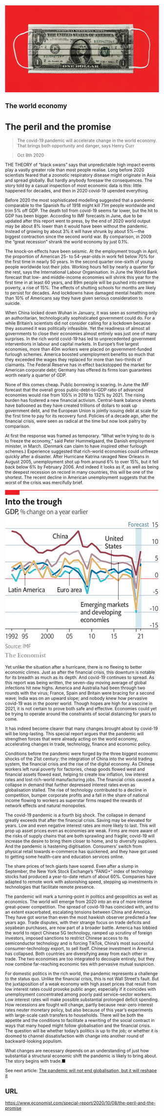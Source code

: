 ![](./images/20201010_SRD001_1.jpg)

## The world economy

# The peril and the promise

> The covid-19 pandemic will accelerate change in the world economy. That brings both opportunity and danger, says Henry Curr

> Oct 8th 2020

THE THEORY of “black swans” says that unpredictable high impact events play a vastly greater role than most people realise. Long before 2020 scientists feared that a zoonotic respiratory disease might originate in Asia and spread globally. But hardly anybody foresaw the consequences. The story told by a casual inspection of most economic data is this: little happened for decades, and then in 2020 covid-19 upended everything.

Before 2020 the most sophisticated modelling suggested that a pandemic comparable to the Spanish flu of 1918 might kill 71m people worldwide and trim 5% off GDP. The death toll from covid-19 seems far lower, but the hit to GDP has been bigger. According to IMF forecasts in June, due to be updated after this report went to press, by the end of 2020 world output may be about 8% lower than it would have been without the pandemic. Instead of growing by about 3% it will have shrunk by about 5%—the biggest contraction since the second world war. By comparison, in 2009 the “great recession” shrank the world economy by just 0.1%.

The knock-on effects have been seismic. At the employment trough in April, the proportion of American 25- to 54-year-olds in work fell below 70% for the first time in nearly 50 years. In the second quarter one-sixth of young people worldwide lost their jobs. Working hours fell by nearly a quarter for the rest, says the International Labour Organisation. In June the World Bank forecast that low- and middle-income economies will shrink this year for the first time in at least 60 years, and 89m people will be pushed into extreme poverty, a rise of 15%. The effects of shutting schools for months are likely to persist for decades. And lockdowns have damaged mental health: more than 10% of Americans say they have given serious consideration to suicide.

When China locked down Wuhan in January, it was seen as something only an authoritarian, technologically sophisticated government could do. For a while Britain’s scientists did not consider calling for a lockdown because they assumed it was politically infeasible. Yet the readiness of almost all governments to close their economies almost entirely was just one of many surprises. In the rich world covid-19 has led to unprecedented government interventions in labour and capital markets. In Europe’s five largest economies, more than 40m workers were placed on government-funded furlough schemes. America boosted unemployment benefits so much that they exceeded the wages they replaced for more than two-thirds of claimants. The Federal Reserve has in effect backstopped the market for American corporate debt; Germany has offered its firms loan guarantees worth nearly a quarter of GDP.

None of this comes cheap. Public borrowing is soaring. In June the IMF forecast that the overall gross public-debt-to-GDP ratio of advanced economies would rise from 105% in 2019 to 132% by 2021. The rising burden has fostered a new financial activism. Central-bank balance sheets have ballooned as they have created trillions of dollars to soak up government debt, and the European Union is jointly issuing debt at scale for the first time to pay for its recovery fund. Policies of a decade ago, after the financial crisis, were seen as radical at the time but now look paltry by comparison.

At first the response was framed as temporary. “What we’re trying to do is to freeze the economy,” said Peter Hummelgaard, the Danish employment minister, in March. (Denmark can claim to have inspired other furlough schemes.) Experience suggested that rich-world economies could unfreeze quickly after a disaster. After Hurricane Katrina ravaged New Orleans in August 2005, unemployment shot up from around 6% to over 15%, but it fell back below 6% by February 2006. And indeed it looks as if, as well as being the deepest recession on record in many countries, this will be one of the shortest. The recent decline in American unemployment suggests that the worst of the crisis was mercifully brief.



![](./images/20201010_SRC670_0.png)

Yet unlike the situation after a hurricane, there is no fleeing to better economic climes. Just as after the financial crisis, this downturn is notable for its breadth as much as its depth. And covid-19 continues to spread. As this report was being written, the seven-day moving average of global infections hit new highs. America and Australia had been through two rounds with the virus; France, Spain and Britain were bracing for a second wave; India was on an upward slope; and nobody knew how pervasive covid-19 was in the poorer world. Though hopes are high for a vaccine in 2021, it is not certain to prove both safe and effective. Economies could yet be trying to operate around the constraints of social distancing for years to come.

It has indeed become clearer that many changes brought about by covid-19 will be long-lasting. This special report argues that the pandemic will strengthen forces that were already acting on the world economy, accelerating changes in trade, technology, finance and economic policy.

Conditions before the pandemic were forged by the three biggest economic shocks of the 21st century: the integration of China into the world trading system, the financial crisis and the rise of the digital economy. As Chinese workers left rural poverty for factories, cheap goods flowed west and financial assets flowed east, helping to create low inflation, low interest rates and lost rich-world manufacturing jobs. The financial crisis caused a collapse in demand that further depressed interest rates even as globalisation stalled. The rise of technology contributed to a decline in competition, bumper corporate profits and a fall in the share of national income flowing to workers as superstar firms reaped the rewards of network effects and natural monopolies.

The covid-19 pandemic is a fourth big shock. The collapse in demand greatly exceeds that after the financial crisis. Saving may be elevated for years. Low and even negative interest rates are more likely to last. This will prop up asset prices even as economies are weak. Firms are more aware of the risks of supply chains that are both sprawling and fragile; covid-19 will increase the desire to bring them closer to home, and to diversify suppliers. And the pandemic is hastening digitisation. Consumers’ switch from physical retail towards e-commerce has quickened, and they have got used to getting some health-care and education services online.

The share prices of tech giants have soared. Even after a slump in September, the New York Stock Exchange’s “FANG+” index of technology stocks had produced a year-to-date return of about 60%. Companies have adapted to remote work with astonishing speed, stepping up investments in technologies that facilitate remote presence.

The pandemic will mark a turning-point in politics and geopolitics as well as economics. The world will emerge from 2020 into an era of more intense great-power competition. The spread of covid-19 has coincided with, and to an extent exacerbated, escalating tensions between China and America. They have got worse than even the most hawkish observer predicted a few years ago. Trade disputes, with their strange focus on trade deficits and soyabean purchases, are now part of a broader battle. America has lobbied the world to reject Chinese 5G technology, ramped up scrutiny of foreign investors, imposed sanctions to restrict Chinese access to its semiconductor technology and is forcing TikTok, China’s most successful consumer-technology export, to sell itself. Chinese investment in America has collapsed. Both countries are diversifying away from each other in trade. The two economies are too integrated to decouple entirely, but they now combine far-reaching economic ties with pervasive mutual suspicion.

For domestic politics in the rich world, the pandemic represents a challenge to the status quo. Unlike the financial crisis, this is not Wall Street’s fault. But the juxtaposition of a weak economy with high asset prices that result from low interest rates could provoke public anger, especially if it coincides with unemployment concentrated among poorly paid service-sector workers. Low interest rates will make possible substantial prolonged deficit spending. How recessions are fought will change, partly because near-zero interest rates neuter monetary policy, but also because of this year’s experiments with large-scale cash transfers to households. There will be both the appetite and the conditions to facilitate a rewriting of the social contract in ways that many hoped might follow globalisation and the financial crisis. The question will be whether today’s politics is up to the job; or whether it is doomed to channel dissatisfaction with change into another round of backward-looking populism.

What changes are necessary depends on an understanding of just how substantial a structural economic shift the pandemic is likely to bring about. The story begins with trade.■

See next article: [The pandemic will not end globalisation, but it will reshape it](https://www.economist.com//special-report/2020/10/10/changing-places)

## URL

https://www.economist.com/special-report/2020/10/08/the-peril-and-the-promise
